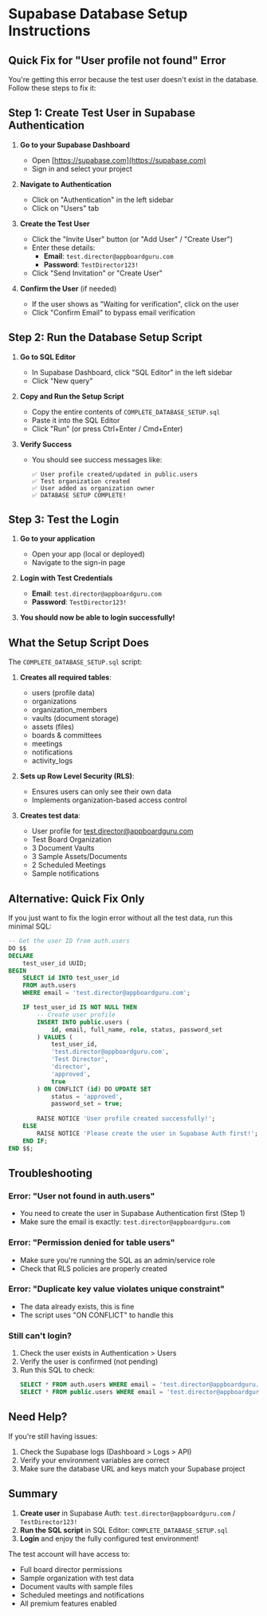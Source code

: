 # Supabase Database Setup Instructions

## Quick Fix for "User profile not found" Error

You're getting this error because the test user doesn't exist in the database. Follow these steps to fix it:

## Step 1: Create Test User in Supabase Authentication

1. **Go to your Supabase Dashboard**
   - Open [https://supabase.com](https://supabase.com)
   - Sign in and select your project

2. **Navigate to Authentication**
   - Click on "Authentication" in the left sidebar
   - Click on "Users" tab

3. **Create the Test User**
   - Click the "Invite User" button (or "Add User" / "Create User")
   - Enter these details:
     - **Email**: `test.director@appboardguru.com`
     - **Password**: `TestDirector123!`
   - Click "Send Invitation" or "Create User"

4. **Confirm the User** (if needed)
   - If the user shows as "Waiting for verification", click on the user
   - Click "Confirm Email" to bypass email verification

## Step 2: Run the Database Setup Script

1. **Go to SQL Editor**
   - In Supabase Dashboard, click "SQL Editor" in the left sidebar
   - Click "New query"

2. **Copy and Run the Setup Script**
   - Copy the entire contents of `COMPLETE_DATABASE_SETUP.sql`
   - Paste it into the SQL Editor
   - Click "Run" (or press Ctrl+Enter / Cmd+Enter)

3. **Verify Success**
   - You should see success messages like:
     ```
     ✅ User profile created/updated in public.users
     ✅ Test organization created
     ✅ User added as organization owner
     ✅ DATABASE SETUP COMPLETE!
     ```

## Step 3: Test the Login

1. **Go to your application**
   - Open your app (local or deployed)
   - Navigate to the sign-in page

2. **Login with Test Credentials**
   - **Email**: `test.director@appboardguru.com`
   - **Password**: `TestDirector123!`

3. **You should now be able to login successfully!**

## What the Setup Script Does

The `COMPLETE_DATABASE_SETUP.sql` script:

1. **Creates all required tables**:
   - users (profile data)
   - organizations
   - organization_members
   - vaults (document storage)
   - assets (files)
   - boards & committees
   - meetings
   - notifications
   - activity_logs

2. **Sets up Row Level Security (RLS)**:
   - Ensures users can only see their own data
   - Implements organization-based access control

3. **Creates test data**:
   - User profile for test.director@appboardguru.com
   - Test Board Organization
   - 3 Document Vaults
   - 3 Sample Assets/Documents
   - 2 Scheduled Meetings
   - Sample notifications

## Alternative: Quick Fix Only

If you just want to fix the login error without all the test data, run this minimal SQL:

```sql
-- Get the user ID from auth.users
DO $$
DECLARE
    test_user_id UUID;
BEGIN
    SELECT id INTO test_user_id 
    FROM auth.users 
    WHERE email = 'test.director@appboardguru.com';

    IF test_user_id IS NOT NULL THEN
        -- Create user profile
        INSERT INTO public.users (
            id, email, full_name, role, status, password_set
        ) VALUES (
            test_user_id,
            'test.director@appboardguru.com',
            'Test Director',
            'director',
            'approved',
            true
        ) ON CONFLICT (id) DO UPDATE SET
            status = 'approved',
            password_set = true;
            
        RAISE NOTICE 'User profile created successfully!';
    ELSE
        RAISE NOTICE 'Please create the user in Supabase Auth first!';
    END IF;
END $$;
```

## Troubleshooting

### Error: "User not found in auth.users"
- You need to create the user in Supabase Authentication first (Step 1)
- Make sure the email is exactly: `test.director@appboardguru.com`

### Error: "Permission denied for table users"
- Make sure you're running the SQL as an admin/service role
- Check that RLS policies are properly created

### Error: "Duplicate key value violates unique constraint"
- The data already exists, this is fine
- The script uses "ON CONFLICT" to handle this

### Still can't login?
1. Check the user exists in Authentication > Users
2. Verify the user is confirmed (not pending)
3. Run this SQL to check:
   ```sql
   SELECT * FROM auth.users WHERE email = 'test.director@appboardguru.com';
   SELECT * FROM public.users WHERE email = 'test.director@appboardguru.com';
   ```

## Need Help?

If you're still having issues:
1. Check the Supabase logs (Dashboard > Logs > API)
2. Verify your environment variables are correct
3. Make sure the database URL and keys match your Supabase project

## Summary

1. **Create user** in Supabase Auth: `test.director@appboardguru.com` / `TestDirector123!`
2. **Run the SQL script** in SQL Editor: `COMPLETE_DATABASE_SETUP.sql`
3. **Login** and enjoy the fully configured test environment!

The test account will have access to:
- Full board director permissions
- Sample organization with test data
- Document vaults with sample files
- Scheduled meetings and notifications
- All premium features enabled
